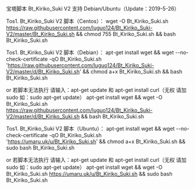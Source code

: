宝塔脚本 Bt_Kiriko_Suki V2 支持 Debian/Ubuntu（Update：2019-5-26）

Tos1.  Bt_Kiriko_Suki V2 脚本（Centos）：
wget -O Bt_Kiriko_Suki.sh https://raw.githubusercontent.com/luguo124/Bt_Kiriko_Suki-V2/master/Bt_Kiriko_Suki.sh && chmod 755 Bt_Kiriko_Suki.sh && bash Bt_Kiriko_Suki.sh


Tos1.  Bt_Kiriko_Suki V2 脚本（Debian）：
apt-get install wget && wget --no-check-certificate -qO Bt_Kiriko_Suki.sh 'https://raw.githubusercontent.com/luguo124/Bt_Kiriko_Suki-V2/master/d/Bt_Kiriko_Suki.sh' && chmod a+x Bt_Kiriko_Suki.sh && bash Bt_Kiriko_Suki.sh

or   若脚本无法执行 请输入：apt-get update 和 apt-get install curl（无权 请加 sudo 如：sudo apt-get update）
apt-get install wget && wget -O Bt_Kiriko_Suki.sh https://raw.githubusercontent.com/luguo124/Bt_Kiriko_Suki-V2/master/d/Bt_Kiriko_Suki.sh && bash Bt_Kiriko_Suki.sh


Tos1.  Bt_Kiriko_Suki V2 脚本（Ubuntu）：
apt-get install wget && wget --no-check-certificate -qO Bt_Kiriko_Suki.sh 'https://umaru.uk/u/Bt_Kiriko_Suki.sh' && chmod a+x Bt_Kiriko_Suki.sh && sudo bash Bt_Kiriko_Suki.sh

or   若脚本无法执行 请输入：apt-get update 和 apt-get install curl（无权 请加 sudo 如：sudo apt-get update）
apt-get install wget && wget -O Bt_Kiriko_Suki.sh https://umaru.uk/u/Bt_Kiriko_Suki.sh && sudo bash Bt_Kiriko_Suki.sh

